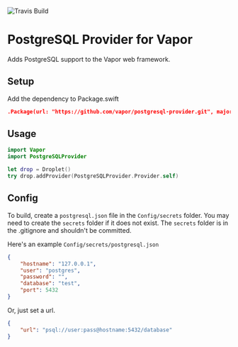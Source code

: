 ![Travis Build](https://travis-ci.org/vapor/postgresql-provider.svg?branch=master)

# PostgreSQL Provider for Vapor

Adds PostgreSQL support to the Vapor web framework.

## Setup

Add the dependency to Package.swift

```JSON
.Package(url: "https://github.com/vapor/postgresql-provider.git", majorVersion: 2, minor: 0)
```

## Usage

```swift
import Vapor
import PostgreSQLProvider

let drop = Droplet()
try drop.addProvider(PostgreSQLProvider.Provider.self)
```

## Config

To build, create a `postgresql.json` file in the `Config/secrets` folder.
You may need to create the `secrets` folder if it does not exist. The `secrets`
folder is in the .gitignore and shouldn't be committed.

Here's an example `Config/secrets/postgresql.json`

```json
{
    "hostname": "127.0.0.1",
    "user": "postgres",
    "password": "",
    "database": "test",
    "port": 5432
}
```

Or, just set a url.

```json
{
    "url": "psql://user:pass@hostname:5432/database"
}
```
